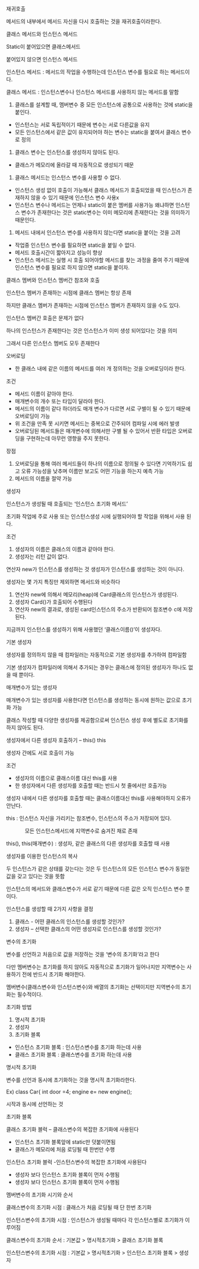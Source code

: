 ﻿재귀호출

메서드의 내부에서 메서드 자신을 다시 호출하는 것을 재귀호출이라한다.

클래스 메서드와 인스턴스 메서드

Static이 붙어있으면 클래스메서드

붙어있지 않으면 인스턴스 메서드

인스턴스 메서드 : 메서드의 작업을 수행하는데 인스턴스 변수를 필요로 하는 메서드이다.

클래스 메서드 : 인스턴스변수나 인스턴스 메서드를 사용하지 않는 메서드를 말함

1. 클래스를 설계할 때, 멤버변수 중 모든 인스턴스에 공통으로 사용하는 것에 static을 붙인다.
- 인스턴스는 서로 독립적이기 때문에 변수는 서로 다른값을 유지
- 모든 인스턴스에서 같은 값이 유지되어야 하는 변수는 static을 붙여서 클래스 변수로 정의
1. 클래스 변수는 인스턴스를 생성하지 않아도 된다.
- 클래스가 메모리에 올라갈 때 자동적으로 생성되기 때문
1. 클래스 메서드는 인스턴스 변수를 사용할 수 없다.
- 인스턴스 생성 없이 호출이 가능해서 클래스 메서드가 호출되었을 때 인스턴스가 존재하지 않을 수 있기 때문에 인스턴스 변수 사용x
- 인스턴스 변수나 메서드는 언제나 static이 붙은 멤버를 사용가능 왜냐하면 인스턴스 변수가 존재한다는 것은 static변수는 이미 메모리에 존재한다는 것을 의미하기 때문인다.
1. 메서드 내에서 인스턴스 변수를 사용하지 않는다면 static을 붙이는 것을 고려
- 작업중 인스턴스 변수를 필요하면 static을 붙일 수 없다.
- 메서드 호출시간이 짧아지고 성능이 향상
- 인스턴스 메서드는 실행 시 호출 되어야할 메서드를 찾는 과정을 줄여 주기 때문에 인스턴스 변수를 필요로 하지 않으면 static을 붙이자.

클래스 멤버와 인스턴스 멤버간 참조와 호출

인스턴스 멤버가 존재하는 시점에 클래스 멤버는 항상 존재

하지만 클래스 멤버가 존재하는 시점에 인스턴스 멤버가 존재하지 않을 수도 있다.

인스턴스 멤버간 호출은 문제가 없다

하나의 인스턴스가 존재한다는 것은 인스턴스가 이미 생성 되어있다는 것을 의미

그래서 다른 인스턴스 멤버도 모두 존재한다 

오버로딩

- 한 클래스 내에 같은 이름의 메서드를 여러 개 정의하는 것을 오버로딩이라 한다.

조건

- 메서드 이름이 같아야 한다.
- 매개변수의 개수 또는 타입이 달라야 한다.
- 메서드의 이름이 같다 하더라도 매개 변수가 다르면 서로 구별이 될 수 있기 때문에 오버로딩이 가능
- 위 조건을 만족 못 시키면 메서드는 중복으로 간주되어 컴파일 시에 에러 발생
- 오버로딩된 메서드들은 매개변수에 의해서만 구별 될 수 있어서 반환 타입은 오버로딩을 구현하는데 아무런 영향을 주지 못한다.

장점

1. 오버로딩을 통해 여러 메서드들이 하나의 이름으로 정의될 수 있다면 기억하기도 쉽고  오류 가능성을 낮추며 이름만 보고도 어떤 기능을 하는지 예측 가능
1. 메서드의 이름을 절약 가능

생성자

인스턴스가 생성될 때 호출되는 ‘인스턴스 초기화 메서드’

초기화 작업에 주로 사용 또는 인스턴스생성 시에 실행되어야 할 작업을 위해서 사용 된다.

조건

1. 생성자의 이름은 클래스의 이름과 같아야 한다.
1. 생성자는 리턴 값이 없다.

연산자 new가 인스턴스를 생성하는 것 생성자가 인스턴스를 생성하는 것이 아니다.

생성자는 몇 가지 특징만 제외하면 메서드와 비슷하다

1. 연산자 new에 의해서 메모리(heap)에 Card클래스의 인스턴스가 생성된다.
1. 생성자 Card()가 호출되어 수행된다
1. 연산자  new의 결과로, 생성된 card인스턴스의 주소가 반환되어 참조변수 c에 저장된다.

지금까지 인스턴스를 생성하기 위해 사용했던 ‘클래스이름()’이 생성자다.

기본 생성자

생성자를 정의하지 않을 때 컴파일러는 자동적으로 기본 생성자를 추가하여 컴파일함

기본 생성자가 컴파일러에 의해서 추가되는 경우는 클래스에 정의된 생성자가 하나도 없을 때 뿐이다.

매개변수가 있는 생성자

매개변수가 있는 생성자를 사용한다면 인스턴스를 생성하는 동시에 원하는 값으로 초기화 가능

클래스 작성할 때 다양한 생성자를 제공함으로써 인스턴스 생성 후에 별도로 초기화를 하지 않아도 된다.

생성자에서 다른 생성자 호출하기 – this()	 this

생성자 간에도 서로 호출이 가능

조건

- 생성자의 이름으로 클래스이름 대신 this를 사용
- 한 생성자에서 다른 생성자를 호출할 때는 반드시 첫 줄에서만 호출가능

생성자 내에서 다른 생성자를 호출할 때는 클래스이름대신 this를 사용해야하지 오류가 안난다.

this : 인스턴스 자신을 가리키는 참조변수, 인스턴스의 주소가 저장되어 있다.

`       `모든 인스턴스메서드에 지역변수로 숨겨진 채로 존재

this(), this(매개변수) : 생성자, 같은 클래스의 다른 생성자를 호출할 때 사용

생성자를 이용한 인스턴스의 복사

두 인스턴스가 같은 상태를 갖는다는 것은 두 인스턴스의 모든 인스턴스 변수가 동일한 값을 갖고 있다는 것을 뜻함

인스턴스의 메서드와 클래스변수가 서로 같기 때문에 다른 값은 오직 인스턴스 변수 뿐이다.

인스턴스를 생성할 때 2가지 사항을 결정

1. 클래스 - 어떤 클래스의 인스턴스를 생성할 것인가?
1. 생성자 – 선택한 클래스의 어떤 생성자로 인스턴스를 생성할 것인가?

변수의 초기화

변수를 선언하고 처음으로 값을 저장하는 것을 ‘변수의 초기화’라고 한다

다만 멤버변수는 초기화를 하지 않아도 자동적으로 초기화가 일어나지만 지역변수는 사용하기 전에 반드시 초기화 해야한다.

멤버변수(클래스변수와 인스턴스변수)와 배열의 초기화는 선택이지만 지역변수의 초기화는 필수적이다.

초기화 방법

1. 명시적 초기화
1. 생성자
1. 초기화 블록
- 인스턴스 초기화 블록 : 인스턴스변수를 초기화 하는데 사용
- 클래스 초기화 블록 : 클래스변수를 초기화 하는데 사용

명시적 초기화

변수를 선언과 동시에 초기화하는 것을 명시적 초기화라한다.

Ex) class Car{ int door =4; engine e= new engine();

시작과 동시에 선언하는 것

초기화 블록

클래스 초기화 블럭 – 클래스변수의 복잡한 초기화에 사용된다

- 인스턴스 초기화 블록앞에 static만 덧붙이면됨
- 클래스가 메모리에 처음 로딩될 때 한번만 수행

인스턴스 초기화 블럭 -인스턴스변수의 복잡한 초기화에 사용된다

- 생성자 보다 인스턴스 초기화 블록이 먼저 수행됨
- 생성자 보다 인스턴스 초기화 블록이 먼저 수행됨

멤버변수의 초기화 시기와 순서

클래스변수의 초기화 시점 : 클래스가 처음 로딩될 때 단 한번 초기화

인스턴스변수의 초기화 시점 :  인스턴스가 생성될 때마다 각 인스턴스별로 초기화가 이루어짐

클래스변수의 초기화 순서 : 기본값 > 명시적초기화 > 클래스 초기화 블록

인스턴스변수의 초기화 시점 : 기본값 > 명시적초기화 > 인스턴스 초기화 블록 > 생성자

